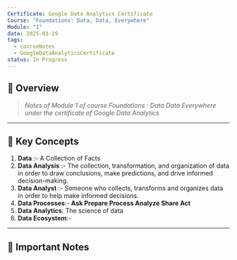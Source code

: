 ```yaml
---
Certificate: Google Data Analytics Certificate
Course: "Foundations: Data, Data, Everywhere"
Module: "1"
date: 2025-03-29
tags:
  - courseNotes
  - GoogleDataAnalyticsCertificate
status: In Progress
---
```


## 📖 Overview  
> *Notes of Module 1 of course Foundations : Data Data Everywhere under the certificate of Google Data Analytics*

---

## 📝 Key Concepts  
1. **Data** :- A Collection of Facts
2. **Data Analysis** :- The collection, transformation, and   organization of data in order to draw conclusions, make predictions, and drive informed decision-making. 
3. **Data Analyst** :- Someone who collects, transforms and organizes data in order to help make informed decisions.
4. **Data Processes**:- **Ask Prepare Process Analyze Share  Act**
5. **Data Analytics**: The science of data
6. **Data Ecosystem**:- 

---

## 🔢 Important Notes